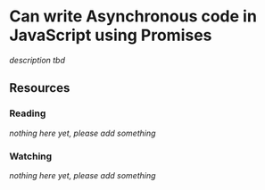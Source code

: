 # Can write Asynchronous code in JavaScript using Promises

_description tbd_

## Resources

### Reading

_nothing here yet, please add something_

### Watching

_nothing here yet, please add something_
